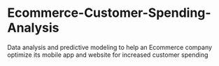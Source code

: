 # Ecommerce-Customer-Spending-Analysis
Data analysis and predictive modeling to help an Ecommerce company optimize its mobile app and website for increased customer spending
